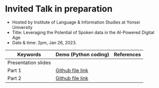 # Invited Talk in preparation

- Hosted by Institute of Language & Information Studies at Yonsei University
- Title: Leveraging the Potential of Spoken data in the AI-Powered Digital Age
- Date & time: 2pm, Jan 26, 2023.

|Keywords|Demo (Python coding)|References|
|--|--|--|
|Presentation slides| | |
|Part 1| [Github file link](https://github.com/MK316/workshops/blob/133af556f3f28930a4bf59ea5f6962465c3515fd/20230126_yonsei/ILIS_139th_Part1.ipynb)| |
|Part 2|[Github file link](https://github.com/MK316/workshops/blob/133af556f3f28930a4bf59ea5f6962465c3515fd/20230126_yonsei/ILIS_139th_Part2.ipynb)||

